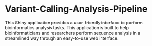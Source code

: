 # Variant-Calling-Analysis-Pipeline
This Shiny application provides a user-friendly interface to perform bioinformatics analysis tasks. This application is built to help bioinformaticians and researchers perform sequence analysis in a streamlined way through an easy-to-use web interface.
